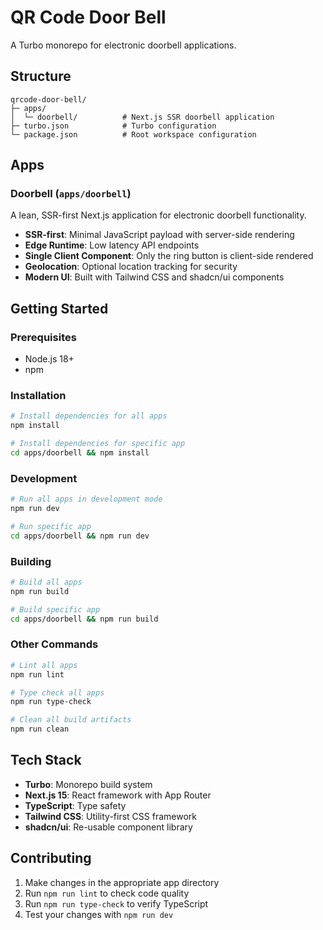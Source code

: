 # QR Code Door Bell

A Turbo monorepo for electronic doorbell applications.

## Structure

```
qrcode-door-bell/
├─ apps/
│  └─ doorbell/          # Next.js SSR doorbell application
├─ turbo.json            # Turbo configuration
└─ package.json          # Root workspace configuration
```

## Apps

### Doorbell (`apps/doorbell`)

A lean, SSR-first Next.js application for electronic doorbell functionality.

- **SSR-first**: Minimal JavaScript payload with server-side rendering
- **Edge Runtime**: Low latency API endpoints
- **Single Client Component**: Only the ring button is client-side rendered
- **Geolocation**: Optional location tracking for security
- **Modern UI**: Built with Tailwind CSS and shadcn/ui components

## Getting Started

### Prerequisites

- Node.js 18+ 
- npm

### Installation

```bash
# Install dependencies for all apps
npm install

# Install dependencies for specific app
cd apps/doorbell && npm install
```

### Development

```bash
# Run all apps in development mode
npm run dev

# Run specific app
cd apps/doorbell && npm run dev
```

### Building

```bash
# Build all apps
npm run build

# Build specific app
cd apps/doorbell && npm run build
```

### Other Commands

```bash
# Lint all apps
npm run lint

# Type check all apps
npm run type-check

# Clean all build artifacts
npm run clean
```

## Tech Stack

- **Turbo**: Monorepo build system
- **Next.js 15**: React framework with App Router
- **TypeScript**: Type safety
- **Tailwind CSS**: Utility-first CSS framework
- **shadcn/ui**: Re-usable component library

## Contributing

1. Make changes in the appropriate app directory
2. Run `npm run lint` to check code quality
3. Run `npm run type-check` to verify TypeScript
4. Test your changes with `npm run dev`
